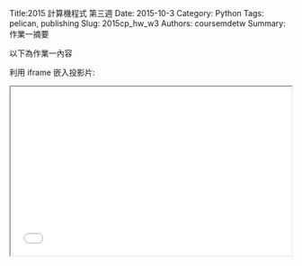 Title:2015 計算機程式 第三週
Date: 2015-10-3
Category: Python
Tags: pelican, publishing
Slug: 2015cp_hw_w3
Authors: coursemdetw
Summary: 作業一摘要

以下為作業一內容

利用 iframe 嵌入投影片:

<iframe src="W3.html" width="500" height="300"></iframe>

